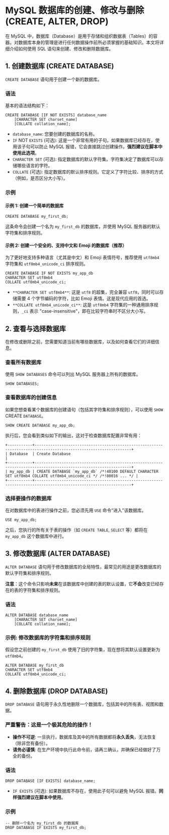 # MySQL 数据库的创建、修改与删除 (CREATE, ALTER, DROP)

在 MySQL 中，数据库（Database）是用于存储和组织数据表（Tables）的容器。对数据库本身的管理是进行任何数据操作前所必须掌握的基础知识。本文将详细介绍如何使用 SQL 语句来创建、修改和删除数据库。

## 1. 创建数据库 (CREATE DATABASE)

`CREATE DATABASE` 语句用于创建一个新的数据库。

### 语法

基本的语法结构如下：

```mysql
CREATE DATABASE [IF NOT EXISTS] database_name
    [CHARACTER SET charset_name]
    [COLLATE collation_name];
```

- `database_name`: 您要创建的数据库的名称。
- `IF` NOT `EXISTS` (可选): 这是一个非常有用的子句。如果数据库已经存在，使用该子句可以防止 MySQL 报错，它会直接跳过创建操作。**强烈建议在脚本中使用此选项**。
- `CHARACTER SET` (可选): 指定数据库的默认字符集。字符集决定了数据库可以存储哪些语言的字符。
- `COLLATE` (可选): 指定数据库的默认排序规则。它定义了字符比较、排序的方式（例如，是否区分大小写）。

### 示例

#### 示例 1: 创建一个简单的数据库

```mysql
CREATE DATABASE my_first_db;
```

这条命令会创建一个名为 `my_first_db` 的数据库，并使用 MySQL 服务器的默认字符集和排序规则。

#### 示例 2: 创建一个安全的、支持中文和 Emoji 的数据库（推荐）

为了更好地支持多种语言（尤其是中文）和 Emoji 表情符号，推荐使用 `utf8mb4` 字符集和 `utf8mb4_unicode_ci` 排序规则。

```mysql
CREATE DATABASE IF NOT EXISTS my_app_db
CHARACTER SET utf8mb4
COLLATE utf8mb4_unicode_ci;
```

- `**CHARACTER SET utf8mb4**`: 这是 `utf8` 的超集，完全兼容 `utf8`，同时可以存储需要 4 个字节编码的字符，比如 Emoji 表情。这是现代应用的首选。
- `**COLLATE utf8mb4_unicode_ci**`: 这是 `utf8mb4` 字符集的一种通用排序规则，`_ci` 表示 "case-insensitive"，即在比较字符串时不区分大小写。

## 2. 查看与选择数据库

在修改或删除之前，您需要知道当前有哪些数据库，以及如何查看它们的详细信息。

### 查看所有数据库

使用 `SHOW DATABASES` 命令可以列出 MySQL 服务器上所有的数据库。

```mysql
SHOW DATABASES;
```

### 查看数据库的创建信息

如果您想查看某个数据库的创建语句（包括其字符集和排序规则），可以使用 `SHOW` CREATE `DATABASE`。

```mysql
SHOW CREATE DATABASE my_app_db;
```

执行后，您会看到类似如下的输出，这对于检查数据库配置非常有用：

```mysql
+-----------+-----------------------------------------------------------------------------------------------------------------+
| Database  | Create Database                                                                                                 |
+-----------+-----------------------------------------------------------------------------------------------------------------+
| my_app_db | CREATE DATABASE `my_app_db` /*!40100 DEFAULT CHARACTER SET utf8mb4 COLLATE utf8mb4_unicode_ci */ /*!80016 ... */ |
+-----------+-----------------------------------------------------------------------------------------------------------------+
```

### 选择要操作的数据库

在对数据库中的表进行操作之前，您必须先用 `USE` 命令“进入”该数据库。

```mysql
USE my_app_db;
```

之后，您执行的所有关于表的操作（如 `CREATE TABLE`, `SELECT` 等）都将在 `my_app_db` 这个数据库中进行。

## 3. 修改数据库 (ALTER DATABASE)

`ALTER DATABASE` 语句用于修改数据库的全局特性，最常见的用途是更改数据库的默认字符集和排序规则。

**注意**：这个命令只影响**未来**在该数据库中创建的表的默认设置，它**不会**改变已经存在的表的字符集和排序规则。

### 语法

```mysql
ALTER DATABASE database_name
    [CHARACTER SET charset_name]
    [COLLATE collation_name];
```

### 示例: 修改数据库的字符集和排序规则

假设您之前创建的 `my_first_db` 使用了旧的字符集，现在想将其默认设置更新为 `utf8mb4`。

```mysql
ALTER DATABASE my_first_db
CHARACTER SET utf8mb4
COLLATE utf8mb4_unicode_ci;
```

## 4. 删除数据库 (DROP DATABASE)

`DROP DATABASE` 语句用于永久性地删除一个数据库，包括其中的所有表、视图和数据。

### **严重警告：这是一个极其危险的操作！**

- **操作不可逆**: 一旦执行，数据库及其中的所有数据都将**永久丢失**，无法恢复（除非您有备份）。
- **请务必谨慎**: 在生产环境中执行此命令前，请再三确认，并确保已经做好了万全的备份。

### 语法

```mysql
DROP DATABASE [IF EXISTS] database_name;
```

- `IF EXISTS` (可选): 如果数据库不存在，使用此子句可以避免 MySQL 报错。**同样强烈建议在脚本中使用**。

### 示例

```mysql
-- 删除一个名为 my_first_db 的数据库
DROP DATABASE IF EXISTS my_first_db;
```

